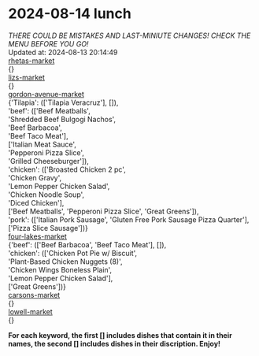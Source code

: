 # 2024-08-14 lunch  
*THERE COULD BE MISTAKES AND LAST-MINIUTE CHANGES! CHECK THE MENU BEFORE YOU GO!*  
Updated at: 2024-08-13 20:14:49  
[rhetas-market](https://wisc-housingdining.nutrislice.com/menu/rhetas-market/lunch/2024-08-14)  
{}  
[lizs-market](https://wisc-housingdining.nutrislice.com/menu/lizs-market/lunch/2024-08-14)  
{}  
[gordon-avenue-market](https://wisc-housingdining.nutrislice.com/menu/gordon-avenue-market/lunch/2024-08-14)  
{'Tilapia': (['Tilapia Veracruz'], []),  
 'beef': (['Beef Meatballs',  
           'Shredded Beef Bulgogi Nachos',  
           'Beef Barbacoa',  
           'Beef Taco Meat'],  
          ['Italian Meat Sauce',  
           'Pepperoni Pizza Slice',  
           'Grilled Cheeseburger']),  
 'chicken': (['Broasted Chicken 2 pc',  
              'Chicken Gravy',  
              'Lemon Pepper Chicken Salad',  
              'Chicken Noodle Soup',  
              'Diced Chicken'],  
             ['Beef Meatballs', 'Pepperoni Pizza Slice', 'Great Greens']),  
 'pork': (['Italian Pork Sausage', 'Gluten Free Pork Sausage Pizza Quarter'],  
          ['Pizza Slice Sausage'])}  
[four-lakes-market](https://wisc-housingdining.nutrislice.com/menu/four-lakes-market/lunch/2024-08-14)  
{'beef': (['Beef Barbacoa', 'Beef Taco Meat'], []),  
 'chicken': (['Chicken Pot Pie w/ Biscuit',  
              'Plant-Based Chicken Nuggets (8)',  
              'Chicken Wings Boneless Plain',  
              'Lemon Pepper Chicken Salad'],  
             ['Great Greens'])}  
[carsons-market](https://wisc-housingdining.nutrislice.com/menu/carsons-market/lunch/2024-08-14)  
{}  
[lowell-market](https://wisc-housingdining.nutrislice.com/menu/lowell-market/lunch/2024-08-14)  
{}  
  
**For each keyword, the first [] includes dishes that contain it in their names, the second [] includes dishes in their discription. Enjoy!**  
